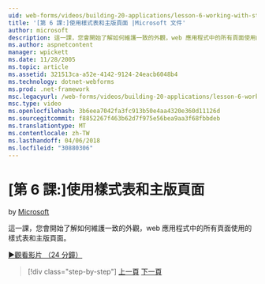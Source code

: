 ```yaml
---
uid: web-forms/videos/building-20-applications/lesson-6-working-with-stylesheets-and-master-pages
title: '[第 6 課:]使用樣式表和主版頁面 |Microsoft 文件'
author: microsoft
description: 這一課，您會開始了解如何維護一致的外觀，web 應用程式中的所有頁面使用的樣式表和主版頁面。
ms.author: aspnetcontent
manager: wpickett
ms.date: 11/28/2005
ms.topic: article
ms.assetid: 321513ca-a52e-4142-9124-24eacb6048b4
ms.technology: dotnet-webforms
ms.prod: .net-framework
msc.legacyurl: /web-forms/videos/building-20-applications/lesson-6-working-with-stylesheets-and-master-pages
msc.type: video
ms.openlocfilehash: 3b6eea7042fa3fc913b50e4aa4320e360d11126d
ms.sourcegitcommit: f8852267f463b62d7f975e56bea9aa3f68fbbdeb
ms.translationtype: MT
ms.contentlocale: zh-TW
ms.lasthandoff: 04/06/2018
ms.locfileid: "30880306"
---
```

<a name="lesson-6-working-with-stylesheets-and-master-pages"></a>[第 6 課:]使用樣式表和主版頁面
====================
by [Microsoft](https://github.com/microsoft)

這一課，您會開始了解如何維護一致的外觀，web 應用程式中的所有頁面使用的樣式表和主版頁面。

[&#9654;觀看影片 （24 分鐘）](https://channel9.msdn.com/Blogs/ASP-NET-Site-Videos/lesson-6-working-with-stylesheets-and-master-pages)

> [!div class="step-by-step"]
> [上一頁](lesson-5-debugging-and-tracing-your-website.md)
> [下一頁](lesson-7-databinding-to-user-interface-controls.md)

